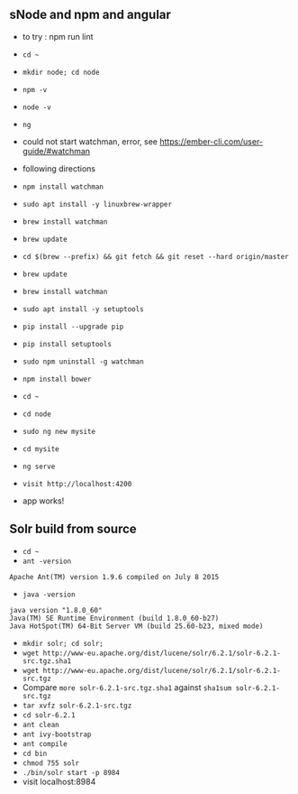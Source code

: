 sNode and npm and angular
----
- to try : npm run lint
- `cd ~`
- `mkdir node; cd node`
- `npm -v`
- `node -v`
- `ng`
- could not start watchman, error, see https://ember-cli.com/user-guide/#watchman
- following directions
- `npm install watchman`
- `sudo apt install -y linuxbrew-wrapper`
- `brew install watchman`
- `brew update`
- `cd $(brew --prefix) && git fetch && git reset --hard origin/master`
- `brew update`
- `brew install watchman`

- `sudo apt install -y setuptools`
- `pip install --upgrade pip`
- `pip install setuptools`
- `sudo npm uninstall -g watchman`
- `npm install bower`
- `cd ~`
- `cd node`
- `sudo ng new mysite`
- `cd mysite`
- `ng serve`
- `visit http://localhost:4200`
- app works!


Solr build from source
---
- `cd ~`
- `ant -version`
```
Apache Ant(TM) version 1.9.6 compiled on July 8 2015
```
- `java -version` 
```
java version "1.8.0_60"
Java(TM) SE Runtime Environment (build 1.8.0_60-b27)
Java HotSpot(TM) 64-Bit Server VM (build 25.60-b23, mixed mode)
```
- `mkdir solr; cd solr;`
- `wget http://www-eu.apache.org/dist/lucene/solr/6.2.1/solr-6.2.1-src.tgz.sha1`
- `wget http://www-eu.apache.org/dist/lucene/solr/6.2.1/solr-6.2.1-src.tgz`
- Compare `more solr-6.2.1-src.tgz.sha1` against `sha1sum solr-6.2.1-src.tgz`
- `tar xvfz solr-6.2.1-src.tgz`
- `cd solr-6.2.1`
- `ant clean`
- `ant ivy-bootstrap`
- `ant compile`
- `cd bin`
- `chmod 755 solr`
- `./bin/solr start -p 8984`
- visit localhost:8984
